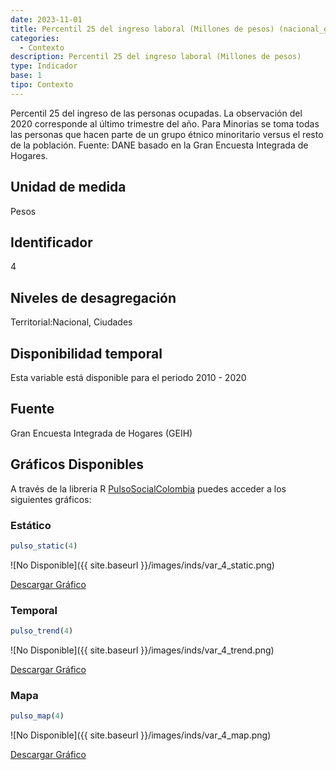 ```yaml
---
date: 2023-11-01
title: Percentil 25 del ingreso laboral (Millones de pesos) (nacional_gen)
categories:
  - Contexto
description: Percentil 25 del ingreso laboral (Millones de pesos)
type: Indicador
base: 1
tipo: Contexto
--- 
```


Percentil 25 del ingreso de las personas ocupadas. La observación del 2020 corresponde al último trimestre del año. Para Minorias se toma todas las personas que hacen parte de un grupo étnico minoritario versus el resto de la población.
Fuente: DANE basado en la Gran Encuesta Integrada de Hogares.

## Unidad de medida
Pesos

## Identificador
4

## Niveles de desagregación
Territorial:Nacional, Ciudades

## Disponibilidad temporal
Esta variable está disponible para el periodo 2010 - 2020

## Fuente
Gran Encuesta Integrada de Hogares (GEIH)

## Gráficos Disponibles

A través de la libreria R [PulsoSocialColombia](https://github.com/pulsosocialcolombia/PulsoSocialColombia) puedes acceder a los siguientes gráficos:

### Estático

``` R
pulso_static(4)
```

![No Disponible]({{ site.baseurl }}/images/inds/var_4_static.png)

<a href='{{ site.baseurl }}/images/inds/var_4_static.png'>Descargar Gráfico</a>

### Temporal

``` R
pulso_trend(4)
```

![No Disponible]({{ site.baseurl }}/images/inds/var_4_trend.png)

<a href='{{ site.baseurl }}/images/inds/var_4_trend.png'>Descargar Gráfico</a>

### Mapa

``` R
pulso_map(4)
```

![No Disponible]({{ site.baseurl }}/images/inds/var_4_map.png)

<a href='{{ site.baseurl }}/images/inds/var_4_map.png'>Descargar Gráfico</a>
